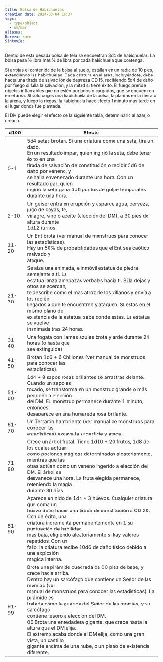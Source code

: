 ```yaml
---
title: Bolsa de Habichuelas
creation date: 2024-03-04 19:37
tags:
  - type/object
  - om/mar
aliases: 
Rareza: raro
Sintonía:
---
```

Dentro de esta pesada bolsa de tela se encuentran 3d4 de habichuelas. La bolsa pesa ½ libra más ¼ de libra por cada habichuela que contenga.

Si arrojas el contenido de la bolsa al suelo, estallan en un radio de 10 pies, extendiendo las habichuelas. Cada criatura en el área, incluyéndote, debe hacer una tirada de salvac ión de destreza CD 15, recibiendo 5d4 de daño por fuego si falla la salvación, y la mitad si tiene éxito. El fuego prende objetos inflamables que no estén portados o cargados, que se encuentren en el área. Si solo coges una habichuela de la bolsa, la plantas en la tierra o la arena, y luego la riegas, la habichuela hace efecto 1 minuto mas tarde en el lugar donde fue plantada.

El DM puede elegir el efecto de la siguiente tabla, determinarlo al azar, o crearlo.


| d100  | Efecto                                                                                                                                                                                                                                                                                                                                                                                                                                                                                                                                             |
| ----- | -------------------------------------------------------------------------------------------------------------------------------------------------------------------------------------------------------------------------------------------------------------------------------------------------------------------------------------------------------------------------------------------------------------------------------------------------------------------------------------------------------------------------------------------------- |
| 0-1   | 5d4 setas brotan. Si una criatura come una seta, tira un dado.<br>En un resultado impar, quien ingirió la seta, debe tener éxito en una<br>tirada de salvación de constitución o recibir 5d6 de daño por veneno, y<br>se halla envenenado durante una hora. Con un resultado par, quien<br>ingirió la seta gana 5d6 puntos de golpe temporales durante una hora.                                                                                                                                                                                   |
| 2-10  | Un geiser entra en erupción y esparce agua, cerveza, jugo de bayas, te,<br>vinagre, vino o aceite (elección del DM), a 30 pies de altura durante<br>1d12 turnos.                                                                                                                                                                                                                                                                                                                                                                                   |
| 11-20 | Un Ent brota (ver manual de monstruos para conocer las estadísticas).<br>Hay un 50% de probabilidades que el Ent sea caótico malvado y<br>ataque.                                                                                                                                                                                                                                                                                                                                                                                                  |
| 21-30 | Se alza una animada, e inmóvil estatua de piedra semejante a ti. La<br>estatua lanza amenazas verbales hacia ti. Si la dejas y otros se acercan,<br>te describe como el mas atroz de los villanos y envía a los recién<br>llegados a que te encuentren y ataquen. SI estas en el mismo plano de<br>existencia de la estatua, sabe donde estas. La estatua se vuelve<br>inanimada tras 24 horas.                                                                                                                                                    |
| 31-40 | Una fogata con llamas azules brota y arde durante 24 horas (o hasta que<br>sea extinguida)                                                                                                                                                                                                                                                                                                                                                                                                                                                         |
| 41-50 | Brotan 1d6 + 6 Chillones (ver manual de monstruos para conocer las<br>estadísticas).                                                                                                                                                                                                                                                                                                                                                                                                                                                               |
| 51-60 | 1d4 + 8 sapos rosas brillantes se arrastras delante. Cuando un sapo es<br>tocado, se transforma en un monstruo grande o más pequeño a elección<br>del DM. EL monstruo permanece durante 1 minuto, entonces<br>desaparece en una humareda rosa brillante.                                                                                                                                                                                                                                                                                           |
| 61-70 | Un Terrarón hambriento (ver manual de monstruos para conocer las<br>estadísticas) excava la superficie y ataca.                                                                                                                                                                                                                                                                                                                                                                                                                                    |
| 71-80 | Crece un árbol frutal. Tiene 1d10 + 20 frutos, 1d8 de los cuales actúan<br>como pociones mágicas determinadas aleatoriamente, mientras que las<br>otras actúan como un veneno ingerido a elección del DM. El árbol se<br>desvanece una hora. La fruta elegida permanece, reteniendo la magia<br>durante 30 días.                                                                                                                                                                                                                                   |
| 81-90 | Aparece un nido de 1d4 + 3 huevos. Cualquier criatura que coma un<br>huevo debe hacer una tirada de constitución a CD 20. Con un éxito, una<br>criatura incrementa permanentemente en 1 su puntuación de habilidad<br>mas baja, eligiendo aleatoriamente si hay valores repetidos. Con un<br>fallo, la criatura recibe 10d6 de daño físico debido a una explosión<br>mágica interna.                                                                                                                                                               |
| 91-99 | Brota una pirámide cuadrada de 60 pies de base, y crece hacia arriba.<br>Dentro hay un sarcófago que contiene un Señor de las momias (ver<br>manual de monstruos para conocer las estadísticas). La pirámide es<br>tratada como la guarida del Señor de las momias, y su sarcófago<br>contiene tesoro a elección del DM.<br>00 Brota una enredadera gigante, que crece hasta la altura que el DM elija.<br>El extremo acaba donde el DM elija, como una gran vista, un castillo<br>gigante encima de una nube, o un plano de existencia diferente. |
